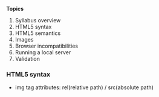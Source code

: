 **Topics**
1. Syllabus overview
2. HTML5 syntax
3. HTML5 semantics
4. Images
5. Browser incompatibilities
6. Running a local server
7. Validation

### HTML5 syntax
* img tag attributes: rel(relative path) / src(absolute path)